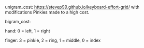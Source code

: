 unigram_cost:
https://stevep99.github.io/keyboard-effort-grid/ with modifications
Pinkies made to a high cost.

bigram_cost:

hand:
0 = left, 1 = right

finger:
3 = pinkie, 2 = ring, 1 = middle, 0 = index
